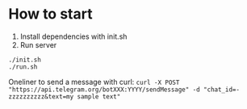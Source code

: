 # How to start
1. Install dependencies with init.sh
2. Run server
```
./init.sh
./run.sh
```
Oneliner to send a message with curl:
`curl -X POST "https://api.telegram.org/botXXX:YYYY/sendMessage" -d "chat_id=-zzzzzzzzzz&text=my sample text"`